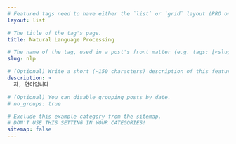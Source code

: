 ```yaml
---
# Featured tags need to have either the `list` or `grid` layout (PRO only).
layout: list

# The title of the tag's page.
title: Natural Language Processing

# The name of the tag, used in a post's front matter (e.g. tags: [<slug>]).
slug: nlp

# (Optional) Write a short (~150 characters) description of this featured tag.
description: >
  자, 연어입니다

# (Optional) You can disable grouping posts by date.
# no_groups: true

# Exclude this example category from the sitemap.
# DON'T USE THIS SETTING IN YOUR CATEGORIES!
sitemap: false
---
```

